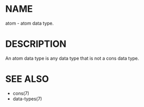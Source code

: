 # NAME
atom - atom data type.

# DESCRIPTION
An atom data type is any data type that is not a cons data type.

# SEE ALSO
- cons(7)
- data-types(7)
